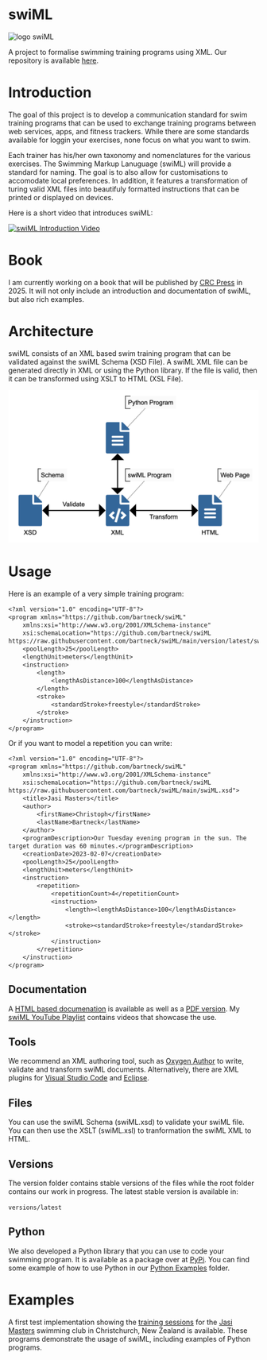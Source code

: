 # swiML

![logo swiML](https://bartneck.github.io/swiML/swiMLLogoGradient.png)

A project to formalise swimming training programs using XML. Our repository is available [here](https://github.com/bartneck/swiML).

# Introduction
The goal of this project is to develop a communication standard for swim training programs that can be used to exchange training programs between web services, apps, and fitness trackers. While there are some standards available for loggin your exercises, none focus on what you want to swim.

Each trainer has his/her own taxonomy and nomenclatures for the various exercises. The Swimming Markup Lanuguage (swiML) will provide a standard for naming. The goal is to also allow for customisations to accomodate local preferences. In addition, it features a transformation of turing valid XML files into beautifuly formatted instructions that can be printed or displayed on devices.

Here is a short video that introduces swiML:

[![swiML Introduction Video](https://img.youtube.com/vi/uzR_eI7XN0o/0.jpg)](https://www.youtube.com/watch?v=uzR_eI7XN0o)

# Book
I am currently working on a book that will be published by [CRC Press](https://www.routledge.com/corporate/about-us/crc-press) in 2025. It will not only include an introduction and documentation of swiML, but also rich examples.

# Architecture
swiML consists of an XML based swim training program that can be validated against the swiML Schema (XSD File). A swiML XML file can be generated directly in XML or using the Python library. If the file is valid, then it can be transformed using XSLT to HTML (XSL File).

![System Architecture](https://github.com/bartneck/swiML/blob/main/documentation/swiML-Architecture.png)

# Usage
Here is an example of a very simple training program:

```
<?xml version="1.0" encoding="UTF-8"?>
<program xmlns="https://github.com/bartneck/swiML"
    xmlns:xsi="http://www.w3.org/2001/XMLSchema-instance"
    xsi:schemaLocation="https://github.com/bartneck/swiML https://raw.githubusercontent.com/bartneck/swiML/main/version/latest/swiML.xsd">
    <poolLength>25</poolLength>
    <lengthUnit>meters</lengthUnit>
    <instruction>
        <length>
            <lengthAsDistance>100</lengthAsDistance>
        </length>
        <stroke>
            <standardStroke>freestyle</standardStroke>
        </stroke>
    </instruction>
</program>
```

Or if you want to model a repetition you can write:

```
<?xml version="1.0" encoding="UTF-8"?>
<program xmlns="https://github.com/bartneck/swiML"
    xmlns:xsi="http://www.w3.org/2001/XMLSchema-instance"
    xsi:schemaLocation="https://github.com/bartneck/swiML https://raw.githubusercontent.com/bartneck/swiML/main/swiML.xsd">
    <title>Jasi Masters</title>
    <author>
        <firstName>Christoph</firstName>
        <lastName>Bartneck</lastName>
    </author>
    <programDescription>Our Tuesday evening program in the sun. The target duration was 60 minutes.</programDescription>
    <creationDate>2023-02-07</creationDate>
    <poolLength>25</poolLength>
    <lengthUnit>meters</lengthUnit>
    <instruction>
        <repetition>
            <repetitionCount>4</repetitionCount>
            <instruction>
                <length><lengthAsDistance>100</lengthAsDistance></length>
                <stroke><standardStroke>freestyle</standardStroke></stroke>
            </instruction>
        </repetition>
    </instruction>
</program>
```

## Documentation
A [HTML based documenation](https://bartneck.github.io/swiML/documentation/swiML.html) is available as well as a [PDF version](documentation/swiML.pdf). My [swiML YouTube Playlist](https://www.youtube.com/playlist?list=PLNoiyEjV43RzxH_o4E_7v0Q9yWhG7taKX) contains videos that showcase the use.

## Tools
We recommend an XML authoring tool, such as [Oxygen Author](https://www.oxygenxml.com/xml_author.html) to write, validate and transform swiML documents. Alternatively, there are XML plugins for [Visual Studio Code](https://marketplace.visualstudio.com/items?itemName=redhat.vscode-xml) and [Eclipse](https://marketplace.eclipse.org/content/eclipse-xml-editors-and-tools). 

## Files
You can use the swiML Schema (swiML.xsd) to validate your swiML file. You can then use the XSLT (swiML.xsl) to tranformation the swiML XML to HTML.

## Versions
The version folder contains stable versions of the files while the root folder contains our work in progress. The latest stable version is available in:

```versions/latest```

## Python
We also developed a Python library that you can use to code your swimming program. It is available as a package over at [PyPi](https://pypi.org/project/swiml_python_xml/). You can find some example of how to use Python in our [Python Examples](https://github.com/bartneck/swiML/tree/main/pythonExamples) folder.

# Examples
A first test implementation showing the [training sessions](https://bartneck.github.io/swiML/jasiMasters/) for the [Jasi Masters](https://jasimasters.org.nz) swimming club in Christchurch, New Zealand is available. These programs demonstrate the usage of swiML, including examples of Python programs.
